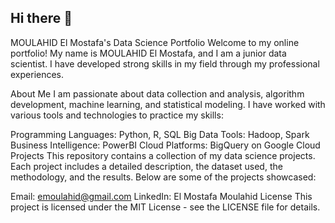 ## Hi there 👋

MOULAHID El Mostafa's Data Science Portfolio
Welcome to my online portfolio! My name is MOULAHID El Mostafa, and I am a junior data scientist. I have developed strong skills in my field through my professional experiences.

About Me
I am passionate about data collection and analysis, algorithm development, machine learning, and statistical modeling. I have worked with various tools and technologies to practice my skills:

Programming Languages: Python, R, SQL
Big Data Tools: Hadoop, Spark
Business Intelligence: PowerBI
Cloud Platforms: BigQuery on Google Cloud
Projects
This repository contains a collection of my data science projects. Each project includes a detailed description, the dataset used, the methodology, and the results. Below are some of the projects showcased:

Email: emoulahid@gmail.com
LinkedIn: El Mostafa Moulahid
License
This project is licensed under the MIT License - see the LICENSE file for details.

